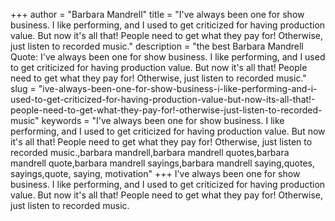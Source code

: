 +++
author = "Barbara Mandrell"
title = "I've always been one for show business. I like performing, and I used to get criticized for having production value. But now it's all that! People need to get what they pay for! Otherwise, just listen to recorded music."
description = "the best Barbara Mandrell Quote: I've always been one for show business. I like performing, and I used to get criticized for having production value. But now it's all that! People need to get what they pay for! Otherwise, just listen to recorded music."
slug = "ive-always-been-one-for-show-business-i-like-performing-and-i-used-to-get-criticized-for-having-production-value-but-now-its-all-that!-people-need-to-get-what-they-pay-for!-otherwise-just-listen-to-recorded-music"
keywords = "I've always been one for show business. I like performing, and I used to get criticized for having production value. But now it's all that! People need to get what they pay for! Otherwise, just listen to recorded music.,barbara mandrell,barbara mandrell quotes,barbara mandrell quote,barbara mandrell sayings,barbara mandrell saying,quotes, sayings,quote, saying, motivation"
+++
I've always been one for show business. I like performing, and I used to get criticized for having production value. But now it's all that! People need to get what they pay for! Otherwise, just listen to recorded music.
